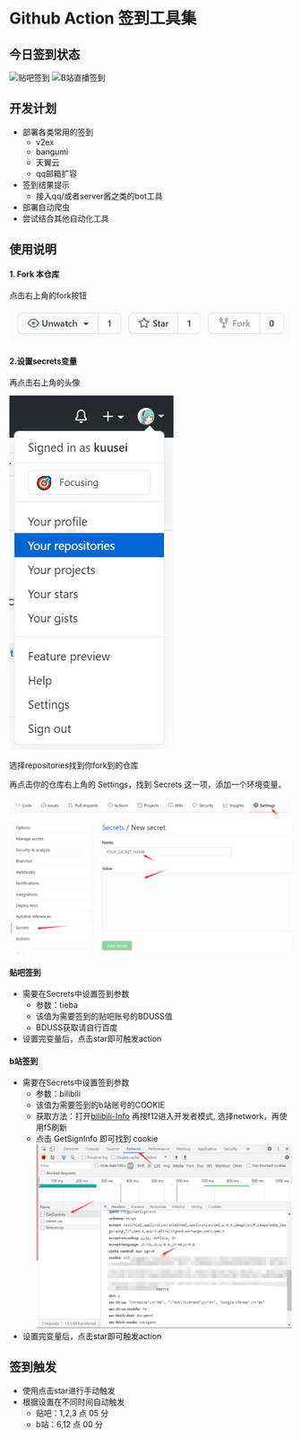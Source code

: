# Github Action 签到工具集

## 今日签到状态
![贴吧签到](https://github.com/kuusei/Github-actions/workflows/%E8%B4%B4%E5%90%A7%E7%AD%BE%E5%88%B0/badge.svg?branch=master)
![B站直播签到](https://github.com/kuusei/Github-actions/workflows/B%E7%AB%99%E7%9B%B4%E6%92%AD%E7%AD%BE%E5%88%B0/badge.svg?branch=master)

## 开发计划
- 部署各类常用的签到
    - v2ex
    - bangumi
    - 天翼云
    - qq邮箱扩容
- 签到结果提示
    - 接入qq/或者server酱之类的bot工具
- 部署自动爬虫
- 尝试结合其他自动化工具
## 使用说明
#### 1. Fork 本仓库
点击右上角的fork按钮

![fork](assets/fork.jpg)
#### 2.设置secrets变量
再点击右上角的头像

![fork](assets/repo.jpg)

选择repositories找到你fork到的仓库

再点击你的仓库右上角的 Settings，找到 Secrets 这一项，添加一个环境变量。

![fork](assets/secrets.png)

#### 贴吧签到
- 需要在Secrets中设置签到参数
    - 参数：tieba
    - 该值为需要签到的贴吧账号的BDUSS值
    - BDUSS获取请自行百度
- 设置完变量后，点击star即可触发action

#### b站签到
- 需要在Secrets中设置签到参数
    - 参数：bilibili
    - 该值为需要签到的b站账号的COOKIE
    - 获取方法：打开[bilibili-Info](https://api.live.bilibili.com/sign/GetSignInfo) 再按f12进入开发者模式, 选择network，再使用f5刷新
     - 点击 GetSignInfo 即可找到 cookie
    ![fork](assets/bilibili.png)
- 设置完变量后，点击star即可触发action
    
## 签到触发
- 使用点击star进行手动触发
- 根据设置在不同时间自动触发
    - 贴吧：1,2,3 点 05 分
    - b站：6,12 点 00 分

